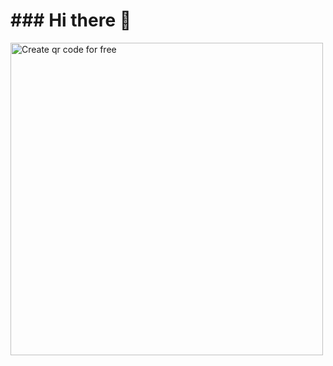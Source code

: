<h1>### Hi there 👋</h1>
<a href='https://me-qr.com' border='0' style='cursor:pointer;display:block'><img src='https://cdn.me-qr.com/qr/53911118.png?v=1679976553' alt='Create qr code for free' width="500" height="500" ></a><a href='https://me-qr.com' border='0' style='cursor:default;display:none'>Create qr code for free</a>
